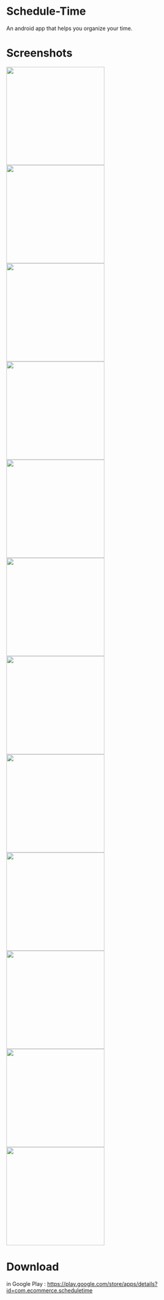 # Schedule-Time
An android app that helps you organize your time.

# Screenshots
<img src="https://user-images.githubusercontent.com/88589019/205512350-d97856b9-d977-4b56-92e4-357bec341c14.png" width="256">
<img src="https://user-images.githubusercontent.com/88589019/205512350-d97856b9-d977-4b56-92e4-357bec341c14.png" width="256">
<img src="https://user-images.githubusercontent.com/88589019/205512353-bfcfe896-a6a9-4efb-828a-fb01b2d5043d.png" width="256">
<img src="https://user-images.githubusercontent.com/88589019/205512354-510b0316-bf77-4cc1-9fb6-5d19db018dfe.png" width="256">
<img src="https://user-images.githubusercontent.com/88589019/205512355-26954b09-c59d-4d01-b685-e22439944c5d.png" width="256">
<img src="https://user-images.githubusercontent.com/88589019/205512356-69a3d7ea-9f5f-48fa-9c1d-a29aa55caacc.png" width="256">
<img src="https://user-images.githubusercontent.com/88589019/205512358-46611ef1-19da-4d8c-a36e-298aa5e694aa.png" width="256">
<img src="https://user-images.githubusercontent.com/88589019/205512359-137f83f2-1d43-42de-89a9-088e963d737b.png" width="256">
<img src="https://user-images.githubusercontent.com/88589019/205512362-05fdb5ed-c15a-4a91-99c2-fefb15b8cb14.png" width="256">
<img src="https://user-images.githubusercontent.com/88589019/205512364-e9718196-8f6d-4b8a-802c-3c6b953200a1.png" width="256">
<img src="https://user-images.githubusercontent.com/88589019/205512366-646a6d25-0d9c-4695-82e2-a31e44a11dea.png" width="256">
<img src="https://user-images.githubusercontent.com/88589019/205512367-0ef4eb5e-02f0-4720-841a-4da0d3ba7ef9.png" width="256">

# Download
in Google Play :
https://play.google.com/store/apps/details?id=com.ecommerce.scheduletime
